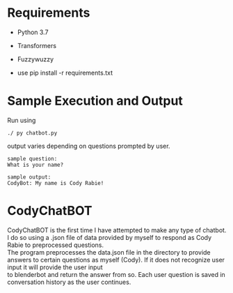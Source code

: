 # Requirements

  * Python 3.7
  * Transformers
  * Fuzzywuzzy

  * use pip install -r requirements.txt

# Sample Execution and Output

Run using
```
./ py chatbot.py
```

output varies depending on questions prompted by user.
```
sample question:
What is your name?

sample output:
CodyBot: My name is Cody Rabie!

```
# CodyChatBOT
CodyChatBOT is the first time I have attempted to make any type of chatbot. I do so using a .json file of data provided by myself to respond as Cody Rabie to preprocessed questions.  
The program preprocesses the data.json file in the directory to provide answers to certain questions as myself (Cody). If it does not recognize user input it will provide the user input  
to blenderbot and return the answer from so. Each user question is saved in conversation history as the user continues. 
